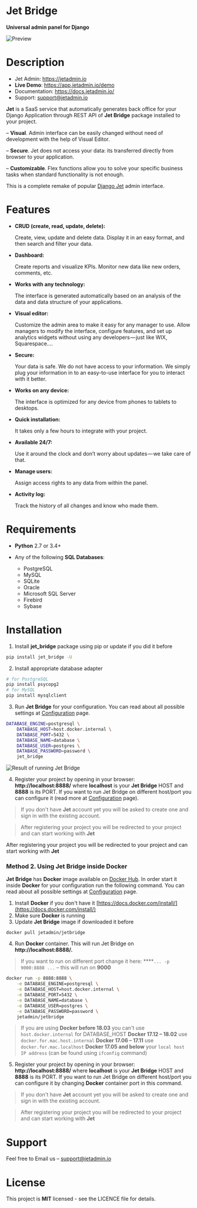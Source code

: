 Jet Bridge
==========

**Universal admin panel for Django**

![Preview](https://raw.githubusercontent.com/jet-admin/jet-bridge/master/static/overview.gif)

Description
===========

* Jet Admin: https://jetadmin.io
* **Live Demo**: https://app.jetadmin.io/demo
* Documentation: https://docs.jetadmin.io/
* Support: support@jetadmin.io

**Jet** is a SaaS service that automatically generates back office for your Django Application through REST API of **Jet Bridge** package installed to your project.

– **Visual**. Admin interface can be easily changed without need of development with the help of Visual Editor.

– **Secure**. Jet does not access your data: its transferred directly from browser to your application.

– **Customizable**. Flex functions allow you to solve your specific business tasks when standard functionality is not enough.

This is a complete remake of popular [Django Jet](https://github.com/geex-arts/django-jet) admin interface.

Features
========

- **CRUD (create, read, update, delete):**

  Create, view, update and delete data. Display it in an easy format, and then search and filter your data.

- **Dashboard:**

  Create reports and visualize KPIs. Monitor new data like new orders, comments, etc.

- **Works with any technology:**

  The interface is generated automatically based on an analysis of the data and data structure of your applications.

- **Visual editor:**

  Customize the admin area to make it easy for any manager to use. Allow managers to modify the interface, configure features, and set up analytics widgets without using any developers — just like WIX, Squarespace….

- **Secure:**

  Your data is safe. We do not have access to your information. We simply plug your information in to an easy-to-use interface for you to interact with it better.

- **Works on any device:**

  The interface is optimized for any device from phones to tablets to desktops.

- **Quick installation:**

  It takes only a few hours to integrate with your project.

- **Available 24/7:**

  Use it around the clock and don’t worry about updates — we take care of that.

- **Manage users:**

  Assign access rights to any data from within the panel.

- **Activity log:**

  Track the history of all changes and know who made them.

Requirements
============

- **Python** 2.7 or 3.4+
- Any of the following **SQL Databases**:

  - PostgreSQL
  - MySQL
  - SQLite
  - Oracle
  - Microsoft SQL Server
  - Firebird
  - Sybase

Installation
============

1. Install **jet\_bridge** package using pip or update if you did it before

```bash
pip install jet_bridge -U
```

2. Install appropriate database adapter

```bash
# for PostgreSQL
pip install psycopg2
# for MySQL
pip install mysqlclient
```

3. Run **Jet Bridge** for your configuration.
You can read about all possible settings at [Configuration](configuration.md) page.

```bash
DATABASE_ENGINE=postgresql \
    DATABASE_HOST=host.docker.internal \
    DATABASE_PORT=5432 \
    DATABASE_NAME=database \
    DATABASE_USER=postgres \
    DATABASE_PASSWORD=password \
    jet_bridge
```

![Result of running Jet Bridge](https://github.com/jet-admin/docs/raw/master/.gitbook/assets/image%20%2828%29.png)

4. Register your project by opening in your browser:
**http://localhost:8888/** where **localhost** is your **Jet Bridge** HOST and **8888** is its PORT.
If you want to run Jet Bridge on different host/port you can configure it \(read more at [Configuration](configuration.md) page\).

> If you don't have **Jet** account yet you will be asked to create one and sign in with the existing account.

> After registering your project you will be redirected to your project and can start working with **Jet**

After registering your project you will be redirected to your project and can start working with **Jet**

### Method 2. Using Jet Bridge inside Docker

**Jet Bridge** has **Docker** image available on [Docker Hub](https://cloud.docker.com/u/jetadmin/repository/docker/jetadmin/jetbridge).
In order start it inside **Docker** for your configuration run the following command.
You can read about all possible settings at [Configuration](configuration.md) page.

1. Install **Docker** if you don't have it [https://docs.docker.com/install/](https://docs.docker.com/install/)
2. Make sure **Docker** is running
3. Update **Jet Bridge** image if downloaded it before

```text
docker pull jetadmin/jetbridge
```

4. Run **Docker** container. This will run Jet Bridge on **http://localhost:8888/.**

> If you want to run on different port change it here:
> ****`... -p 9000:8888 ...` – this will run on **9000**

```bash
docker run -p 8888:8888 \
    -e DATABASE_ENGINE=postgresql \
    -e DATABASE_HOST=host.docker.internal \
    -e DATABASE_PORT=5432 \
    -e DATABASE_NAME=database \
    -e DATABASE_USER=postgres \
    -e DATABASE_PASSWORD=password \
    jetadmin/jetbridge
```

> If you are using **Docker before 18.03** you can't use `host.docker.internal` for DATABASE\_HOST
> **Docker 17.12 – 18.02** use `docker.for.mac.host.internal`
> **Docker 17.06 – 17.11** use `docker.for.mac.localhost`
> **Docker 17.05 and below** your `local host IP address` \(can be found using `ifconfig` command\)

5. Register your project by opening in your browser:
**http://localhost:8888/** where **localhost** is your **Jet Bridge** HOST and **8888** is its PORT.
If you want to run Jet Bridge on different host/port you can configure it by changing **Docker** container port in this command.

> If you don't have **Jet** account yet you will be asked to create one and sign in with the existing account.

> After registering your project you will be redirected to your project and can start working with **Jet**

Support
=======

Feel free to Email us – support@jetadmin.io

License
=======

This project is **MIT** licensed - see the LICENCE file for details.

